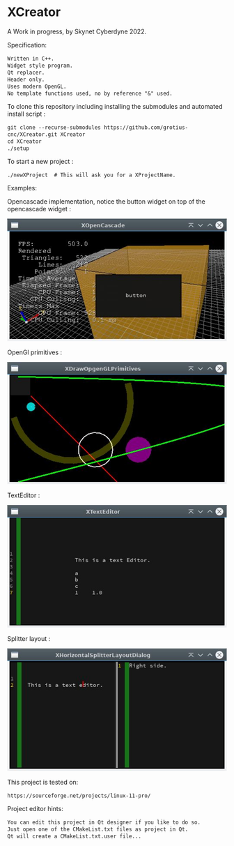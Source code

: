 # XCreator

A Work in progress, by Skynet Cyberdyne 2022.

Specification:

	Written in C++.
	Widget style program.
	Qt replacer.
	Header only.
	Uses modern OpenGL.
	No template functions used, no by reference "&" used.

To clone this repository including installing the submodules and automated install script :
	
	git clone --recurse-submodules https://github.com/grotius-cnc/XCreator.git XCreator
	cd XCreator
	./setup

To start a new project :

	./newXProject  # This will ask you for a XProjectName.

Examples:

Opencascade implementation, notice the button widget on top of the opencascade widget :

![XDesignerDialog](https://raw.githubusercontent.com/grotius-cnc/XCreator/main/XOpenCascadeTexture/XOpenCascadeTexture.jpg)

OpenGl primitives :

![XDesignerDialog](https://raw.githubusercontent.com/grotius-cnc/XCreator/main/XDrawOpenGLPrimitives/XDrawOpenGLPrimitives.jpg)

TextEditor :

![XTextEditor](https://raw.githubusercontent.com/grotius-cnc/XCreator/main/XTextEditorDialog/XTextEditorDialog.jpg)

Splitter layout : 

![XFileOpenDialog](https://raw.githubusercontent.com/grotius-cnc/XCreator/main/XHorizontalSplitterDialog/XHorizontalSplitterLayout.jpg)

This project is tested on:

	https://sourceforge.net/projects/linux-11-pro/

Project editor hints:

	You can edit this project in Qt designer if you like to do so. 
	Just open one of the CMakeList.txt files as project in Qt.
	Qt will create a CMakeList.txt.user file... 


	
	
	


